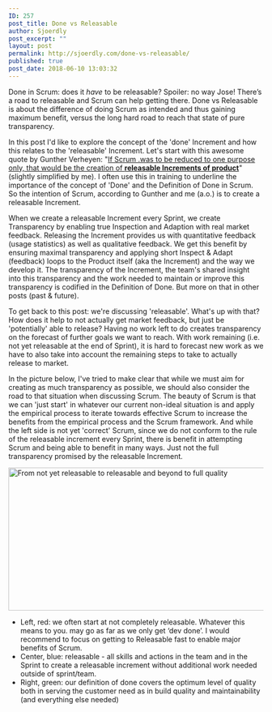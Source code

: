 ```yaml
---
ID: 257
post_title: Done vs Releasable
author: Sjoerdly
post_excerpt: ""
layout: post
permalink: http://sjoerdly.com/done-vs-releasable/
published: true
post_date: 2018-06-10 13:03:32
---
```

Done in Scrum: does it <em>have </em>to be releasable? Spoiler: no way Jose! There’s a road to releasable and Scrum can help getting there. Done vs Releasable is about the difference of doing Scrum as intended and thus gaining maximum benefit, versus the long hard road to reach that state of pure transparency.

In this post I'd like to explore the concept of the 'done' Increment and how this relates to the 'releasable' Increment. Let's start with this awesome quote by Gunther Verheyen: "<a href="https://www.scrum.org/resources/blog/done-heart-scrum">If Scrum .was to be reduced to one purpose only, that would be the creation of <strong>releasable Increments of product</strong></a>" (slightly simplified by me). I often use this in training to underline the importance of the concept of 'Done' and the Definition of Done in Scrum. So the intention of Scrum, according to Gunther and me (a.o.) is to create a releasable Increment.

When we create a releasable Increment every Sprint, we create Transparency by enabling true Inspection and Adaption with real market feedback. Releasing the Increment provides us with quantitative feedback (usage statistics) as well as qualitative feedback. We get this benefit by ensuring maximal transparency and applying short Inspect &amp; Adapt (feedback) loops to the Product itself (aka the Increment) and the way we develop it. The transparency of the Increment, the team's shared insight into this transparency and the work needed to maintain or improve this transparency is codified in the Definition of Done. But more on that in other posts (past &amp; future).

To get back to this post: we're discussing 'releasable'. What's up with that? How does it help to not actually get market feedback, but just be 'potentially' able to release? Having no work left to do creates transparency on the forecast of further goals we want to reach. With work remaining (i.e. not yet releasable at the end of Sprint), it is hard to forecast new work as we have to also take into account the remaining steps to take to actually release to market.

In the picture below, I've tried to make clear that while we must aim for creating as much transparency as possible, we should also consider the road to that situation when discussing Scrum. The beauty of Scrum is that we can 'just start' in whatever our current non-ideal situation is and apply the empirical process to iterate towards effective Scrum to increase the benefits from the empirical process and the Scrum framework. And while the left side is not yet 'correct' Scrum, since we do not conform to the rule of the releasable increment every Sprint, there is benefit in attempting Scrum and being able to benefit in many ways. Just not the full transparency promised by the releasable Increment.

<a href="http://sjoerdly.com/wp/wp-content/uploads/2018/06/shades-of-done-correct-Scrum.jpg"><img class="alignnone wp-image-263 size-full" src="http://sjoerdly.com/wp/wp-content/uploads/2018/06/shades-of-done-correct-Scrum.jpg" alt="From not yet releasable to releasable and beyond to full quality" width="1136" height="282" /></a>
<ul>
 	<li>Left, red: we often start at not completely releasable. Whatever this means to you. may go as far as we only get ‘dev done’. I would recommend to focus on getting to Releasable fast to enable major benefits of Scrum.</li>
 	<li>Center, blue: releasable - all skills and actions in the team and in the Sprint to create a releasable increment without additional work needed outside of sprint/team.</li>
 	<li>Right, green: our definition of done covers the optimum level of quality both in serving the customer need as in build quality and maintainability (and everything else needed)</li>
</ul>